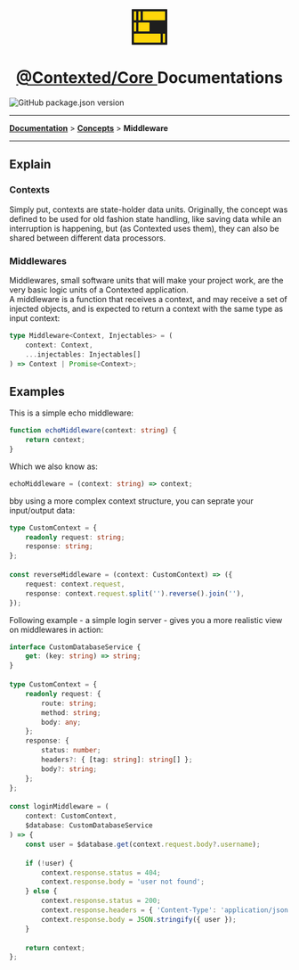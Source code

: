<div align="center">
    <img alt="Contexted Logo" width="64" src="https://raw.githubusercontent.com/contexted-js/brand/master/dark/main-fill.svg">
    <h1>
		<a href="https://github.com/contexted-js/core">
        	@Contexted/Core
    	</a>
		<span>Documentations</span>
	</h1>
</div>

<img alt="GitHub package.json version" src="https://img.shields.io/github/package-json/v/contexted-js/core">

---

[**Documentation**](../) > [**Concepts**](README.md) > **Middleware**

---

## Explain

### Contexts

Simply put, contexts are state-holder data units. Originally, the concept was defined to be used for old fashion state handling, like saving data while an interruption is happening, but (as Contexted uses them), they can also be shared between different data processors.

### Middlewares

Middlewares, small software units that will make your project work, are the very basic logic units of a Contexted application.<br />
A middleware is a function that receives a context, and may receive a set of injected objects, and is expected to return a context with the same type as input context:

```ts
type Middleware<Context, Injectables> = (
	context: Context,
	...injectables: Injectables[]
) => Context | Promise<Context>;
```

## Examples

This is a simple echo middleware:

```ts
function echoMiddleware(context: string) {
	return context;
}
```

Which we also know as:

```ts
echoMiddleware = (context: string) => context;
```

bby using a more complex context structure, you can seprate your input/output data:

```ts
type CustomContext = {
	readonly request: string;
	response: string;
};

const reverseMiddleware = (context: CustomContext) => ({
	request: context.request,
	response: context.request.split('').reverse().join(''),
});
```

Following example - a simple login server - gives you a more realistic view on middlewares in action:

```ts
interface CustomDatabaseService {
	get: (key: string) => string;
}

type CustomContext = {
	readonly request: {
		route: string;
		method: string;
		body: any;
	};
	response: {
		status: number;
		headers?: { [tag: string]: string[] };
		body?: string;
	};
};

const loginMiddleware = (
	context: CustomContext,
	$database: CustomDatabaseService
) => {
	const user = $database.get(context.request.body?.username);

	if (!user) {
		context.response.status = 404;
		context.response.body = 'user not found';
	} else {
		context.response.status = 200;
		context.response.headers = { 'Content-Type': 'application/json' };
		context.response.body = JSON.stringify({ user });
	}

	return context;
};
```
